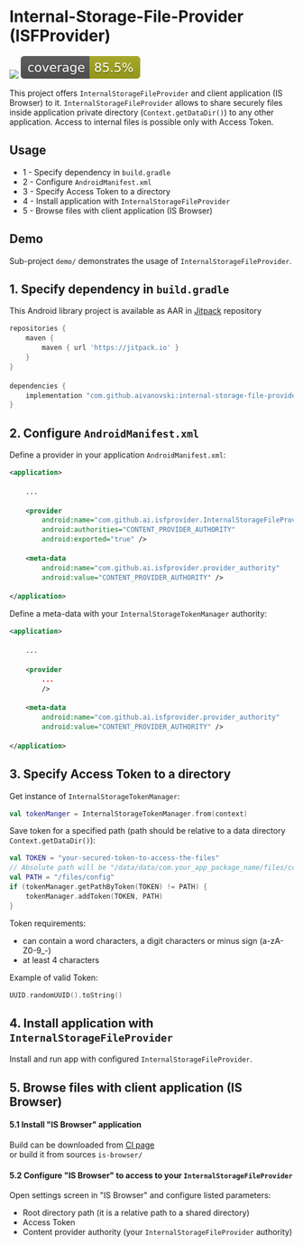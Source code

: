 # Internal-Storage-File-Provider (ISFProvider)
[![](https://jitpack.io/v/aivanovski/internal-storage-file-provider.svg)](https://jitpack.io/#aivanovski/internal-storage-file-provider) ![Coverage](.github/badges/jacoco.svg)</br>

This project offers `InternalStorageFileProvider` and client application (IS Browser) to it.
`InternalStorageFileProvider` allows to share securely files inside application private directory (`Context.getDataDir()`) to any other application.
Access to internal files is possible only with Access Token.

## Usage
- 1 - Specify dependency in `build.gradle`
- 2 - Configure `AndroidManifest.xml`
- 3 - Specify Access Token to a directory
- 4 - Install application with `InternalStorageFileProvider`
- 5 - Browse files with client application (IS Browser)

## Demo
Sub-project `demo/` demonstrates the usage of `InternalStorageFileProvider`.

## 1. Specify dependency in `build.gradle`
This Android library project is available as AAR in [Jitpack](https://jitpack.io/#aivanovski/internal-storage-file-provider) repository
```groovy
repositories {
    maven {
        maven { url 'https://jitpack.io' }
    }
}

dependencies {
    implementation "com.github.aivanovski:internal-storage-file-provider:X.X.X"
}
```

## 2. Configure `AndroidManifest.xml`
Define a provider in your application `AndroidManifest.xml`:
```xml
<application>

    ...

    <provider
        android:name="com.github.ai.isfprovider.InternalStorageFileProvider"
        android:authorities="CONTENT_PROVIDER_AUTHORITY"
        android:exported="true" />

    <meta-data
        android:name="com.github.ai.isfprovider.provider_authority"
        android:value="CONTENT_PROVIDER_AUTHORITY" />

</application>
```

Define a meta-data with your `InternalStorageTokenManager` authority:
```xml
<application>

    ...

    <provider 
        ...
        />

    <meta-data
        android:name="com.github.ai.isfprovider.provider_authority"
        android:value="CONTENT_PROVIDER_AUTHORITY" />

</application>
```

## 3. Specify Access Token to a directory
Get instance of `InternalStorageTokenManager`:
```kotlin
val tokenManger = InternalStorageTokenManager.from(context)
```
Save token for a specified path (path should be relative to a data directory `Context.getDataDir()`):
```kotlin
val TOKEN = "your-secured-token-to-access-the-files"
// Absolute path will be "/data/data/com.your_app_package_name/files/config"
val PATH = "/files/config"
if (tokenManager.getPathByToken(TOKEN) != PATH) {
    tokenManager.addToken(TOKEN, PATH)
}
```
Token requirements:
 - can contain a word characters, a digit characters or minus sign (a-zA-Z0-9_\-)
 - at least 4 characters

Example of valid Token:
```kotlin
UUID.randomUUID().toString()
```

## 4. Install application with `InternalStorageFileProvider`
Install and run app with configured `InternalStorageFileProvider`.

## 5. Browse files with client application (IS Browser)
#### 5.1 Install "IS Browser" application
Build can be downloaded from [CI page](https://github.com/aivanovski/internal-storage-file-provider/actions)</br> or build it from sources `is-browser/`
#### 5.2 Configure "IS Browser" to access to your `InternalStorageFileProvider`
Open settings screen in "IS Browser" and configure listed parameters:
- Root directory path (it is a relative path to a shared directory)
- Access Token
- Content provider authority (your `InternalStorageFileProvider` authority)
